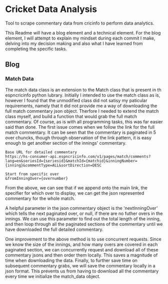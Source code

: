 # Cricket Data Analysis

Tool to scrape commentary data from cricinfo to perform data analytics.

This Readme will have a blog element and a technical element. For the blog element, I will attempt to explain my mindset during each commit I make, delving into my decision making and also what I have learned from completing the specific tasks.

## Blog

### Match Data

The match data class is an extension to the Match class that is present in th espncricinfo python lubrary. Initially I intended to use the match class as is, however I found that the unmodified class did not satisy my paticular requirements, namely that it did not provide me a way of downloading the full match commentary json object. Therfore I needed to extend the match class myself, and build a function that would grab the full match commentary. Of course, as is with all programming tasks, this was far easier said than done. The first issue comes when we follow the link for the full match commentary. It can be seen that the commentary is paginated in 5 over chuncks, though through observation of the link pattern, it is easy enough to get another section of the innings' commentary.
```
Base URL for detailed commentary
https://hs-consumer-api.espncricinfo.com/v1/pages/match/comments?lang=en&seriesId={seriesid}&matchId={matchid}&inningNumber={inning}&commentType=ALL&sortDirection=DESC

Start from specific over
&fromInningOver={overnumber}
```
From the above, we can see that if we append onto the main link, the specifier for which over to display, we can get the json represented commentary for the whole match.

A helpful parameter in the json commentary object is the 'nextInningOver' which tells the next paginated over, or null, if there are no futher overs in the innings. We can use this parameter to find out the total length of the inning, and then loop through all the paginated sections of the commentary until we have downloaded the full detailed commentary. 

One improvement to the above method is to use concurrent requests. Since we know the size of the innings, and how many overs are covered in each paginated section, we can concurrently request and download all of these commentary jsons and then order them locally. This saves a magnitude of time when downloading the data. Finally, to further save time on subsequent commentary grabs, we will save the commentary locally in a json format. This prevents us from having to download all the commentary every time we initialize the match_data object.
